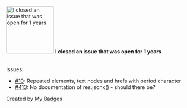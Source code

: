 <img src="https://github.com/my-badges/my-badges/blob/master/src/all-badges/old-issue/old-issue-1.png?raw=true" alt="I closed an issue that was open for 1 years" title="I closed an issue that was open for 1 years" width="128">
<strong>I closed an issue that was open for 1 years</strong>
<br><br>

Issues:

- <a href="https://github.com/searls/jasmine-fixture/issues/10">#10</a>: Repeated elements, text nodes and hrefs with period character
- <a href="https://github.com/balderdashy/sails-docs/issues/413">#413</a>: No documentation of res.jsonx() - should there be?


Created by <a href="https://github.com/my-badges/my-badges">My Badges</a>